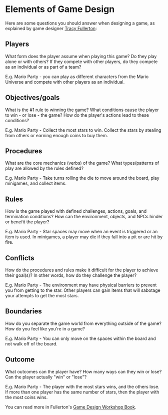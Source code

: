 # Elements of Game Design
Here are some questions you should answer when designing a game, as explained by game designer [Tracy Fullerton](https://www.tracyfullerton.com/):

## Players
What form does the player assume when playing this game? Do they play alone or with others? If they compete with other players, do they compete as an individual or as part of a team?

E.g. Mario Party - you can play as different characters from the Mario Universe and compete with other players as an individual.

## Objectives/goals
What is the #1 rule to winning the game? What conditions cause the player to win - or lose - the game? How do the player's actions lead to these conditions?

E.g. Mario Party - Collect the most stars to win. Collect the stars by stealing from others or earning enough coins to buy them.

## Procedures
What are the core mechanics (verbs) of the game? What types/patterns of play are allowed by the rules defined?

E.g. Mario Party - Take turns rolling the die to move around the board, play minigames, and collect items.

## Rules
How is the game played with defined challenges, actions, goals, and termination conditions? How can the environment, objects, and NPCs hinder or benefit the player?

E.g. Mario Party - Star spaces may move when an event is triggered or an item is used. In minigames, a player may die if they fall into a pit or are hit by fire.

## Conflicts
How do the procedures and rules make it difficult for the player to achieve their goal(s)? In other words, how do they challenge the player?

E.g. Mario Party - The environment may have physical barriers to prevent you from getting to the star. Other players can gain items that will sabotage your attempts to get the most stars.

## Boundaries
How do you separate the game world from everything outside of the game? How do you feel like you're in a game?

E.g. Mario Party - You can only move on the spaces within the board and not walk off of the board.

## Outcome
What outcomes can the player have? How many ways can they win or lose? Can the player actually "win" or "lose"?

E.g. Mario Party - The player with the most stars wins, and the others lose. If more than one player has the same number of stars, then the player with the most coins wins.

You can read more in Fullerton's [Game Design Workshop Book](https://books.google.com/books?id=GELLBQAAQBAJ&printsec=frontcover#v=onepage&q&f=false).
